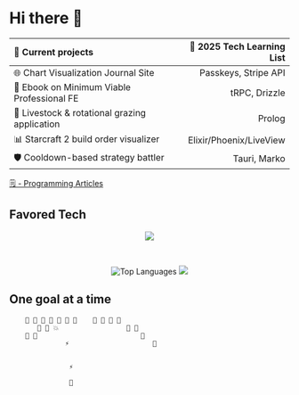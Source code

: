 # Hi there 👋

🔭 Current projects                                                | 🌱 2025 Tech Learning List
:--------------------------------------------------------          | ---------------------------:
🌐 Chart Visualization Journal Site                                | Passkeys, Stripe API                                            
📔 Ebook on Minimum Viable Professional FE                         | tRPC, Drizzle
🐑 Livestock & rotational grazing application                      | Prolog
📊 Starcraft 2 build order visualizer                              | Elixir/Phoenix/LiveView
🛡️ Cooldown-based strategy battler                                 | Tauri, Marko

[🗒️ - Programming Articles](https://jamievaughn.github.io/blog/posts)
<br/>
<!-- [📚 - LMS for FE dev course](https://monroecc.dev) -->

## Favored Tech

<!-- <img src="tech.svg" width="1200" height="100" alt="favored tech icons" title="HTML - CSS - JS - Git - Node - VSCode - React - D3.js - Redux - Web Components - Firebase - Next.js - Typescript - Vite - GraphQL - Apollo GraphQL - Solid.js - Elixir"> -->
<p align="center">
  <img src="https://skillicons.dev/icons?i=html,css,js,typescript,git,react,nodejs,solidjs,astro,svelte,d3,vite,supabase,elixir,wasm&theme=light" />
</p>
<br>
<p align="center">
  <img src="https://github-readme-stats.vercel.app/api/top-langs/?username=JamieVaughn&layout=compact" alt="Top Languages" />
  <a href="https://skillicons.dev">
    <img src="https://skillicons.dev/icons?i=typescript,astro,d3,solidjs,nodejs,supabase,elixir,postgres&perline=4&theme=light" />
  </a>
</p>

<!-- see for more readme badges: https://github.com/rzashakeri/beautify-github-profile -->

## One goal at a time

<!--
<img src="https://github-readme-stats-git-masterrstaa-rickstaa.vercel.app/api?username=JamieVaughn&show_icons=true&theme=gotham" alt="Github Stats" align="right" />
-->

<!-- <img src="https://github-readme-streak-stats.herokuapp.com/?user=JamieVaughn&theme=dark" align="left" > -->


        👾 👾 👾 👾 👾 👾 👾    👾 👾 👾 👾
           👾 👾 💥                 👾 👾
        👾 👾                          👾
                  ⚡                     👾
                       

                   ⚡

                   📡
